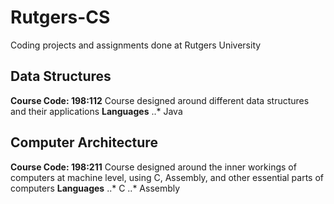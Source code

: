 # Rutgers-CS
Coding projects and assignments done at Rutgers University

## Data Structures
**Course Code: 198:112**
Course designed around different data structures and their applications
**Languages**
..* Java


## Computer Architecture
**Course Code: 198:211**
Course designed around the inner workings of computers at machine level, using C, Assembly, and other essential parts of computers
**Languages**
..* C
..* Assembly

